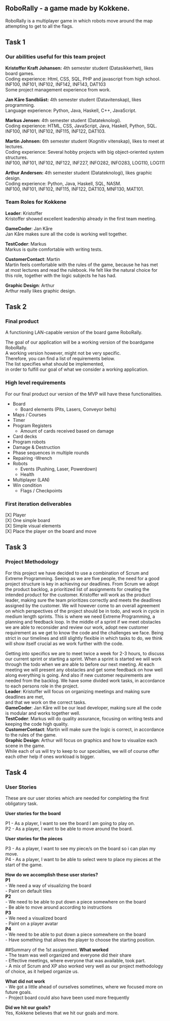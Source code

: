 ## RoboRally - a game made by Kokkene. 
RoboRally is a multiplayer game in which robots move around the map attempting to get to all the flags. 

## Task 1
### Our abilities useful for this team project
**Kristoffer Kraft Johansen:** 4th semester student (Datasikkerhet), likes board games.\
Coding experience: Html, CSS, SQL, PHP and javascript from high school.\
INF100, INF101, INF102, INF142, INF143, DAT103\
Some project management experience from work.

**Jan Kåre Sandblåst:** 4th semester student (Datavitenskap), likes programming. \
Language experience: Python, Java, Haskell, C++, JavaScript. 

**Markus Jensen:** 4th semester student (Datateknologi).\
Coding experience: HTML, CSS, JavaScript, Java, Haskell, Python, SQL.\
INF100, INF101, INF102, INF115, INF122, DAT103.

**Martin Johnsen:** 6th semester student (Kognitiv vitenskap), likes to meet at lectures.\
Coding experience: Several hobby projects with big object-oriented system structures.\
INF100, INF101, INF102, INF122, INF227, INFO282, INFO283, LOG110, LOG111

**Arthur Andersen:** 4th semester student (Datateknologi), likes graphic design.\
Coding experience: Python, Java, Haskell, SQL, NASM.\
INF100, INF101, INF102, INF115, INF122, DAT103, MNF130, MAT101. 

### Team Roles for **Kokkene** 
**Leader**: Kristoffer\
Kristoffer showed excellent leadership already in the first team meeting.

**GameCoder**: Jan Kåre\
Jan Kåre makes sure all the code is working well together.

**TestCoder**: Markus\
Markus is quite comfortable with writing tests.

**CustomerContact**: Martin\
Martin feels comfortable with the rules of the game, because he has met\
at most lectures and read the rulebook. He felt like the natural choice for\
this role, together with the logic subjects he has had.

**Graphic Design**: Arthur\
Arthur really likes graphic design.

## Task 2
### Final product
A functioning LAN-capable version of the board game RoboRally. 

The goal of our application will be a working version of the boardgame RoboRally. \
A working version however, might not be very specific. \
Therefore, you can find a list of requirements below. \
The list specifies what should be implemented, \
in order to fulfill our goal of what we consider a working application.

### High level requirements
For our final product our version of the MVP will have these functionalities.
- Board
   - Board elements (Pits, Lasers, Conveyor belts)
 - Maps / Courses
 - Timer
 - Program Registers
   - Amount of cards received based on damage
 - Card decks
 - Program robots
 - Damage & Destruction
 - Phase sequences in multiple rounds
 - Repairing
    -Wrench
 - Robots
   - Events (Pushing, Laser, Powerdown)
   - Health
 - Multiplayer (LAN)
 - Win condition 
   - Flags / Checkpoints

### First iteration deliverables
[X] Player\
[X] One simple board\
[X] Simple visual elements\
[X] Place the player on the board and move

## Task 3 
### Project Methodology 
For this project we have decided to use a combination of Scrum and Extreme Programming. Seeing as we are five people,
the need for a good project structure is key in achieving our deadlines. From Scrum we adopt the product backlog, a prioritized 
list of assignments for creating the intended product for the customer. Kristoffer will work as the product leader, making sure
the team prioritizes correctly and meets the deadlines assigned by the customer. We will however come to an overall agreement
on which perspectives of the project should be in todo, and work in cycle in medium length sprints.
This is where we need Extreme Programming, a planning and feedback loop. In the middle of a sprint if we meet obstacles
we are able to reconsider and review our work, adopt new customer requirement as we get to know the code and the challenges we 
face. Being strict in our timelines and still slightly flexible in which tasks to do, we think will show itself crucial as we work 
further with the code. 

Getting into specifics we are to meet twice a week for 2-3 hours, to discuss our current sprint or starting a sprint. When a sprint
is started we will work through the todo when we are able to before our next meeting. At each meeting we will present any obstacles
and get some feedback on how well along everything is going. And also if new customer requirements are needed from the backlog.
We have some divided work tasks, in accordance to each persons role in the project.\
**Leader**: Kristoffer will focus on organizing meetings and making sure deadlines are met,\
and that we work on the correct tasks.\
**GameCoder**: Jan Kåre will be our lead developer, making sure all the code is modular and works together well.\
**TestCoder**: Markus will do quality assurance, focusing on writing tests and keeping the code high quality.\
**CustomerContact**: Martin will make sure the logic is correct, in accordance to the rules of the game.\
**Graphic Design**: Arthur will focus on graphics and how to visualize each scene in the game.\
While each of us will try to keep to our specialties, we will of course offer each other help if ones workload is bigger.

## Task 4 
### User Stories
These are our user stories which are needed for completing the first obligatory task.

**User stories for the board**

P1 - As a player, I want to see the board I am going to play on.\
P2 - As a player, I want to be able to move around the board.

**User stories for the pieces**

P3 - As a player, I want to see my piece/s on the board so i can plan my move.\
P4 - As a player, I want to be able to select were to place my pieces at the start of the game.

**How do we accomplish these user stories?**\
**P1**\
    - We need a way of visualizing the board\
    - Paint on default tiles\
**P2**\
    - We need to be able to put down a piece somewhere on the board\
    - Be able to move around according to instructions\
**P3**\
    - We need a visualized board\
    - Paint on a player avatar\
**P4**\
    - We need to be able to put down a piece somewhere on the board\
    - Have something that allows the player to choose the starting position.

##Summary of the 1st assignment.
 **What worked**\
    - The team was well organized and everyone did their share\
    - Effective meetings, where everyone that was available, took part.\
    - A mix of Scrum and XP also worked very well as our project methodology of choice, as it helped organize us.

 **What did not work**\
    - We got a little ahead of ourselves sometimes, where we focused more on future goals.\
    - Project board could also have been used more frequently
    
 **Did we hit our goals?**\
    Yes, Kokkene believes that we hit our goals and more.
